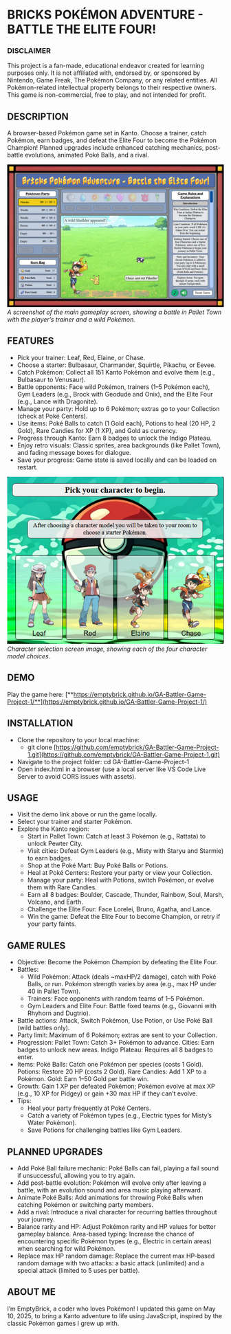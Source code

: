 # BRICKS POKÉMON ADVENTURE \- BATTLE THE ELITE FOUR\!

### **DISCLAIMER** 

This project is a fan-made, educational endeavor created for learning purposes only. It is not affiliated with, endorsed by, or sponsored by Nintendo, Game Freak, The Pokémon Company, or any related entities. All Pokémon-related intellectual property belongs to their respective owners. This game is non-commercial, free to play, and not intended for profit.

## DESCRIPTION 

A browser-based Pokémon game set in Kanto. Choose a trainer, catch Pokémon, earn badges, and defeat the Elite Four to become the Pokémon Champion\! Planned upgrades include enhanced catching mechanics, post-battle evolutions, animated Poké Balls, and a rival.

![Main Gameplay Screenshot](/images/readme-image-1.png)  
*A screenshot of the main gameplay screen, showing a battle in Pallet Town with the player’s trainer and a wild Pokémon.*

## FEATURES

* Pick your trainer: Leaf, Red, Elaine, or Chase.   
* Choose a starter: Bulbasaur, Charmander, Squirtle, Pikachu, or Eevee.   
* Catch Pokémon: Collect all 151 Kanto Pokémon and evolve them (e.g., Bulbasaur to Venusaur).   
* Battle opponents: Face wild Pokémon, trainers (1–5 Pokémon each), Gym Leaders (e.g., Brock with Geodude and Onix), and the Elite Four (e.g., Lance with Dragonite).  
* Manage your party: Hold up to 6 Pokémon; extras go to your Collection (check at Poké Centers).   
* Use items: Poké Balls to catch (1 Gold each), Potions to heal (20 HP, 2 Gold), Rare Candies for XP (1 XP), and Gold as currency.   
* Progress through Kanto: Earn 8 badges to unlock the Indigo Plateau.   
* Enjoy retro visuals: Classic sprites, area backgrounds (like Pallet Town), and fading message boxes for dialogue.   
* Save your progress: Game state is saved locally and can be loaded on restart.

![Battle Screenshot](/images/readme-image-2.png)  
*Character selection screen image, showing each of the four character model choices.*

## DEMO

Play the game here: [**https://emptybrick.github.io/GA-Battler-Game-Project-1/**](https://emptybrick.github.io/GA-Battler-Game-Project-1/)

## INSTALLATION

* Clone the repository to your local machine:   
  * git clone [https://github.com/emptybrick/GA-Battler-Game-Project-1.git](https://github.com/emptybrick/GA-Battler-Game-Project-1.git)   
* Navigate to the project folder: cd GA-Battler-Game-Project-1   
* Open index.html in a browser (use a local server like VS Code Live Server to avoid CORS issues with assets).

## USAGE

* Visit the demo link above or run the game locally.   
* Select your trainer and starter Pokémon.   
* Explore the Kanto region:   
  * Start in Pallet Town: Catch at least 3 Pokémon (e.g., Rattata) to unlock Pewter City.   
  * Visit cities: Defeat Gym Leaders (e.g., Misty with Staryu and Starmie) to earn badges.   
  * Shop at the Poké Mart: Buy Poké Balls or Potions.   
  * Heal at Poké Centers: Restore your party or view your Collection.   
  * Manage your party: Heal with Potions, switch Pokémon, or evolve them with Rare Candies.   
  * Earn all 8 badges: Boulder, Cascade, Thunder, Rainbow, Soul, Marsh, Volcano, and Earth.   
  * Challenge the Elite Four: Face Lorelei, Bruno, Agatha, and Lance.   
  * Win the game: Defeat the Elite Four to become Champion, or retry if your party faints.

## GAME RULES

* Objective: Become the Pokémon Champion by defeating the Elite Four.   
* Battles:   
  * Wild Pokémon: Attack (deals \~maxHP/2 damage), catch with Poké Balls, or run. Pokémon strength varies by area (e.g., max HP under 40 in Pallet Town).   
  * Trainers: Face opponents with random teams of 1–5 Pokémon.   
  * Gym Leaders and Elite Four: Battle fixed teams (e.g., Giovanni with Rhyhorn and Dugtrio).   
* Battle actions: Attack, Switch Pokémon, Use Potion, or Use Poké Ball (wild battles only).   
* Party limit: Maximum of 6 Pokémon; extras are sent to your Collection.   
* Progression: Pallet Town: Catch 3+ Pokémon to advance. Cities: Earn badges to unlock new areas. Indigo Plateau: Requires all 8 badges to enter.   
* Items: Poké Balls: Catch one Pokémon per species (costs 1 Gold). Potions: Restore 20 HP (costs 2 Gold). Rare Candies: Add 1 XP to a Pokémon. Gold: Earn 1–50 Gold per battle win.   
* Growth: Gain 1 XP per defeated Pokémon; Pokémon evolve at max XP (e.g., 10 XP for Pidgey) or gain \+30 max HP if they can’t evolve.   
* Tips:   
  * Heal your party frequently at Poké Centers.   
  * Catch a variety of Pokémon types (e.g., Electric types for Misty’s Water Pokémon).  
  * Save Potions for challenging battles like Gym Leaders.

## PLANNED UPGRADES

* Add Poké Ball failure mechanic: Poké Balls can fail, playing a fail sound if unsuccessful, allowing you to try again.   
* Add post-battle evolution: Pokémon will evolve only after leaving a battle, with an evolution sound and area music playing afterward.   
* Animate Poké Balls: Add animations for throwing Poké Balls when catching Pokémon or switching party members.   
* Add a rival: Introduce a rival character for recurring battles throughout your journey.   
* Balance rarity and HP: Adjust Pokémon rarity and HP values for better gameplay balance. Area-based typing: Increase the chance of encountering specific Pokémon types (e.g., Electric in certain areas) when searching for wild Pokémon.   
* Replace max HP random damage: Replace the current max HP-based random damage with two attacks: a basic attack (unlimited) and a special attack (limited to 5 uses per battle).

## ABOUT ME

I’m EmptyBrick, a coder who loves Pokémon\! I updated this game on May 10, 2025, to bring a Kanto adventure to life using JavaScript, inspired by the classic Pokémon games I grew up with.